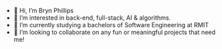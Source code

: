 - 👋 Hi, I’m Bryn Phillips
- 👀 I’m interested in back-end, full-stack, AI & algorithms.
- 🌱 I’m currently studying a bachelors of Software Engineering at RMIT
- 💞️ I’m looking to collaborate on any fun or meaningful projects that need me!


<!---
bryn-ph/bryn-ph is a ✨ special ✨ repository because its `README.md` (this file) appears on your GitHub profile.
You can click the Preview link to take a look at your changes.
--->
